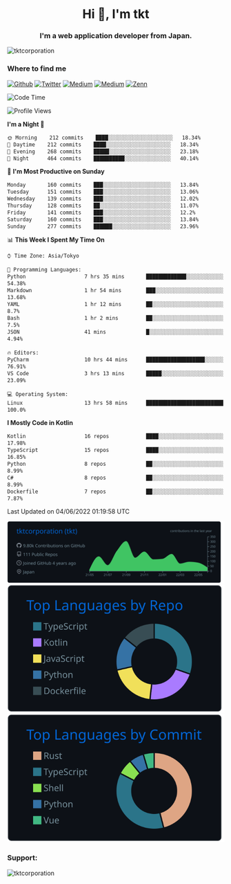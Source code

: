 <h1 align="center">Hi 👋, I'm tkt</h1>
<h3 align="center">I'm a web application developer from Japan.</h3>

<p align="left"> <img src="https://komarev.com/ghpvc/?username=tktcorporation&label=Profile%20views&color=0e75b6&style=flat" alt="tktcorporation" /> </p>

<h3>Where to find me</h3>
<p>
<a href="https://github.com/tktcorporation" target="_blank"><img alt="Github" src="https://img.shields.io/badge/GitHub-%2312100E.svg?&style=for-the-badge&logo=Github&logoColor=white" /></a>
<a href="https://twitter.com/tktcorporation" target="_blank"><img alt="Twitter" src="https://img.shields.io/badge/twitter-%231DA1F2.svg?&style=for-the-badge&logo=twitter&logoColor=white" /></a>
<a href="https://www.linkedin.com/in/tktcorporation" target="_blank"><img alt="Medium" src="https://img.shields.io/badge/linkdin-0a66c2.svg?&style=for-the-badge&logo=linkedin&logoColor=white" /></a>
<a href="https://qiita.com/tktcorporation" target="_blank"><img alt="Medium" src="https://img.shields.io/badge/qiita-55C500.svg?&style=for-the-badge&logo=qiita&logoColor=white" /></a>
<a href="https://zenn.dev/tktcorporation" target="_blank"><img alt="Zenn" src="https://img.shields.io/badge/Zenn-3EA8FF.svg?&style=for-the-badge&logo=Zenn&logoColor=white" /></a>
</p>
  
<!--START_SECTION:waka-->
![Code Time](http://img.shields.io/badge/Code%20Time-287%20hrs%2057%20mins-blue)

![Profile Views](http://img.shields.io/badge/Profile%20Views-1-blue)

**I'm a Night 🦉** 

```text
🌞 Morning    212 commits    ████░░░░░░░░░░░░░░░░░░░░░   18.34% 
🌆 Daytime    212 commits    ████░░░░░░░░░░░░░░░░░░░░░   18.34% 
🌃 Evening    268 commits    █████░░░░░░░░░░░░░░░░░░░░   23.18% 
🌙 Night      464 commits    ██████████░░░░░░░░░░░░░░░   40.14%

```
📅 **I'm Most Productive on Sunday** 

```text
Monday       160 commits    ███░░░░░░░░░░░░░░░░░░░░░░   13.84% 
Tuesday      151 commits    ███░░░░░░░░░░░░░░░░░░░░░░   13.06% 
Wednesday    139 commits    ███░░░░░░░░░░░░░░░░░░░░░░   12.02% 
Thursday     128 commits    ██░░░░░░░░░░░░░░░░░░░░░░░   11.07% 
Friday       141 commits    ███░░░░░░░░░░░░░░░░░░░░░░   12.2% 
Saturday     160 commits    ███░░░░░░░░░░░░░░░░░░░░░░   13.84% 
Sunday       277 commits    ██████░░░░░░░░░░░░░░░░░░░   23.96%

```


📊 **This Week I Spent My Time On** 

```text
⌚︎ Time Zone: Asia/Tokyo

💬 Programming Languages: 
Python                   7 hrs 35 mins       █████████████░░░░░░░░░░░░   54.38% 
Markdown                 1 hr 54 mins        ███░░░░░░░░░░░░░░░░░░░░░░   13.68% 
YAML                     1 hr 12 mins        ██░░░░░░░░░░░░░░░░░░░░░░░   8.7% 
Bash                     1 hr 2 mins         ██░░░░░░░░░░░░░░░░░░░░░░░   7.5% 
JSON                     41 mins             █░░░░░░░░░░░░░░░░░░░░░░░░   4.94%

🔥 Editors: 
PyCharm                  10 hrs 44 mins      ███████████████████░░░░░░   76.91% 
VS Code                  3 hrs 13 mins       █████░░░░░░░░░░░░░░░░░░░░   23.09%

💻 Operating System: 
Linux                    13 hrs 58 mins      █████████████████████████   100.0%

```

**I Mostly Code in Kotlin** 

```text
Kotlin                   16 repos            ████░░░░░░░░░░░░░░░░░░░░░   17.98% 
TypeScript               15 repos            ████░░░░░░░░░░░░░░░░░░░░░   16.85% 
Python                   8 repos             ██░░░░░░░░░░░░░░░░░░░░░░░   8.99% 
C#                       8 repos             ██░░░░░░░░░░░░░░░░░░░░░░░   8.99% 
Dockerfile               7 repos             ██░░░░░░░░░░░░░░░░░░░░░░░   7.87%

```



 Last Updated on 04/06/2022 01:19:58 UTC
<!--END_SECTION:waka-->

[![](https://raw.githubusercontent.com/tktcorporation/tktcorporation/master/profile-summary-card-output/github_dark/0-profile-details.svg)](https://github.com/vn7n24fzkq/github-profile-summary-cards)
[![](https://raw.githubusercontent.com/tktcorporation/tktcorporation/master/profile-summary-card-output/github_dark/1-repos-per-language.svg)](https://github.com/vn7n24fzkq/github-profile-summary-cards) [![](https://raw.githubusercontent.com/tktcorporation/tktcorporation/master/profile-summary-card-output/github_dark/2-most-commit-language.svg)](https://github.com/vn7n24fzkq/github-profile-summary-cards)

<h3 align="left">Support:</h3>
<p><a href="https://www.buymeacoffee.com/tktcorporation"> <img align="left" src="https://cdn.buymeacoffee.com/buttons/v2/default-yellow.png" height="50" width="210" alt="tktcorporation" /></a></p><br><br>
